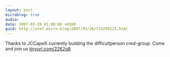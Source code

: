 ```yaml
---
layout: post
microblog: true
audio: 
date: 2007-03-28 01:00:00 +0100
guid: http://xtof.micro.blog/2007/03/28/t14294221.html
---
```

Thanks to JCCapelli currently building the difficultperson cred-group. Come and join us [tinyurl.com/2262g8](http://tinyurl.com/2262g8)
